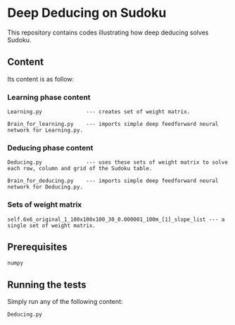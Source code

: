 # Deep Deducing on Sudoku

This repository contains codes illustrating how deep deducing solves Sudoku.

## Content

Its content is as follow:

### Learning phase content

```
Learning.py              --- creates set of weight matrix.
```

```
Brain_for_learning.py    --- imports simple deep feedforward neural network for Learning.py.
```

### Deducing phase content

```
Deducing.py              --- uses these sets of weight matrix to solve each row, column and grid of the Sudoku table.
```

```
Brain_for_deducing.py    --- imports simple deep feedforward neural network for Deducing.py.
```

### Sets of weight matrix

```
self.6x6_original_1_100x100x100_30_0.000001_100m_[1]_slope_list --- a single set of weight matrix.
```

## Prerequisites

```
numpy
```

## Running the tests

Simply run any of the following content:

```
Deducing.py  
```


